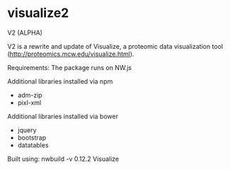 # visualize2
V2 (ALPHA)

V2 is a rewrite and update of Visualize, a proteomic data visualization tool (http://proteomics.mcw.edu/visualize.html).

Requirements:
The package runs on NW.js

Additional libraries installed via npm
- adm-zip
- pixl-xml

Additional libraries installed via bower
- jquery
- bootstrap
- datatables

Built using:
nwbuild -v 0.12.2 Visualize
